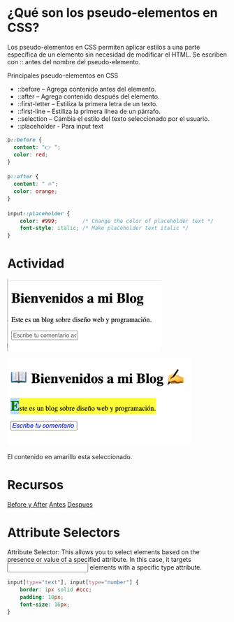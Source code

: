 # ¿Qué son los pseudo-elementos en CSS?
Los pseudo-elementos en CSS permiten aplicar estilos a una parte específica de un elemento sin necesidad de modificar el HTML. Se escriben con :: antes del nombre del pseudo-elemento.

Principales pseudo-elementos en CSS
- ::before – Agrega contenido antes del elemento.
- ::after – Agrega contenido después del elemento.
- ::first-letter – Estiliza la primera letra de un texto.
- ::first-line – Estiliza la primera línea de un párrafo.
- ::selection – Cambia el estilo del texto seleccionado por el usuario.
- ::placeholder - Para input text 

```css
p::before {
  content: "👉 ";
  color: red;
}

p::after {
  content: " 🔥";
  color: orange;
}

input::placeholder {
    color: #999;        /* Change the color of placeholder text */
    font-style: italic; /* Make placeholder text italic */
}


```

# Actividad

![Antes](../../x-assets/0373/pseudo1.png)


![Después](../../x-assets/0373/pseudo2.png)

El contenido en amarillo esta seleccionado.

# Recursos
[Before y After](https://www.youtube.com/watch?v=dIUOWdwwZBw)
[Antes](https://developer.mozilla.org/es/docs/Web/CSS/::before)
[Despues](https://developer.mozilla.org/es/docs/Web/CSS/::after)


# Attribute Selectors

Attribute Selector: This allows you to select elements based on the presence or value of a specified attribute. In this case, it targets <input> elements with a specific type attribute.


```css
input[type="text"], input[type="number"] {
    border: 1px solid #ccc;
    padding: 10px;
    font-size: 16px;
}

```

